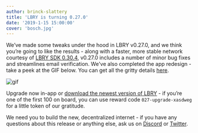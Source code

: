 ```yaml
---
author: brinck-slattery
title: 'LBRY is turning 0.27.0'
date: '2019-1-15 15:00:00'
cover: 'bosch.jpg'
---
```

We’ve made some tweaks under the hood in LBRY v0.27.0, and we think you’re going to like the results - along with a faster, more stable network courtesy of [LBRY SDK 0.30.4](https://github.com/lbryio/lbry/releases/tag/v0.30.4), v0.27.0 includes a number of minor bug fixes and streamlines email verification. We've also completed the app redesign - take a peek at the GIF below. You can get all the gritty details [here](https://github.com/lbryio/lbry-desktop/releases/tag/v0.27.0).

![gif](https://spee.ch/@lbry:3f/0270-app-gif.gif)

Upgrade now in-app or [download the newest version of LBRY](https://lbry.io/get) - if you’re one of the first 100 on board, you can use reward code `027-upgrade-xasdweg` for a little token of our gratitude.

We need you to build the new, decentralized internet - if you have any questions about this release or anything else, ask us on [Discord](chat.lbry.io) or [Twitter](https://twitter.com/lbryio).
